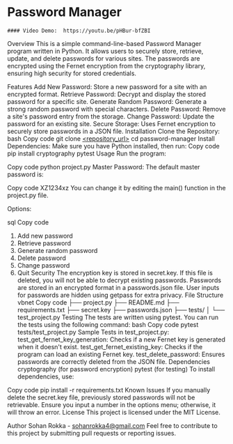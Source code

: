 # Password Manager
    #### Video Demo:  https://youtu.be/pHBur-bfZBI
    
Overview
This is a simple command-line-based Password Manager program written in Python. It allows users to securely store, retrieve, update, and delete passwords for various sites. The passwords are encrypted using the Fernet encryption from the cryptography library, ensuring high security for stored credentials.

Features
Add New Password: Store a new password for a site with an encrypted format.
Retrieve Password: Decrypt and display the stored password for a specific site.
Generate Random Password: Generate a strong random password with special characters.
Delete Password: Remove a site's password entry from the storage.
Change Password: Update the password for an existing site.
Secure Storage: Uses Fernet encryption to securely store passwords in a JSON file.
Installation
Clone the Repository:
bash
Copy code
git clone [<repository_url>](https://github.com/SohanRokka4/CS50p_final_project.git)
cd password-manager
Install Dependencies: Make sure you have Python installed, then run:
Copy code
pip install cryptography pytest
Usage
Run the program:

Copy code
python project.py
Master Password: The default master password is:

Copy code
XZ1234xz
You can change it by editing the main() function in the project.py file.

Options:

sql
Copy code
1) Add new password
2) Retrieve password
3) Generate random password
4) Delete password
5) Change password
6) Quit
Security
The encryption key is stored in secret.key. If this file is deleted, you will not be able to decrypt existing passwords.
Passwords are stored in an encrypted format in a passwords.json file.
User inputs for passwords are hidden using getpass for extra privacy.
File Structure
vbnet
Copy code
├── project.py
├── README.md
├── requirements.txt
├── secret.key
├── passwords.json
├── tests/
│   └── test_project.py
Testing
The tests are written using pytest. You can run the tests using the following command:
bash
Copy code
pytest tests/test_project.py
Sample Tests in test_project.py:
test_get_fernet_key_generation: Checks if a new Fernet key is generated when it doesn't exist.
test_get_fernet_existing_key: Checks if the program can load an existing Fernet key.
test_delete_password: Ensures passwords are correctly deleted from the JSON file.
Dependencies
cryptography (for password encryption)
pytest (for testing)
To install dependencies, use:

Copy code
pip install -r requirements.txt
Known Issues
If you manually delete the secret.key file, previously stored passwords will not be retrievable.
Ensure you input a number in the options menu; otherwise, it will throw an error.
License
This project is licensed under the MIT License.

Author
Sohan Rokka - sohanrokka4@gmail.com
Feel free to contribute to this project by submitting pull requests or reporting issues.